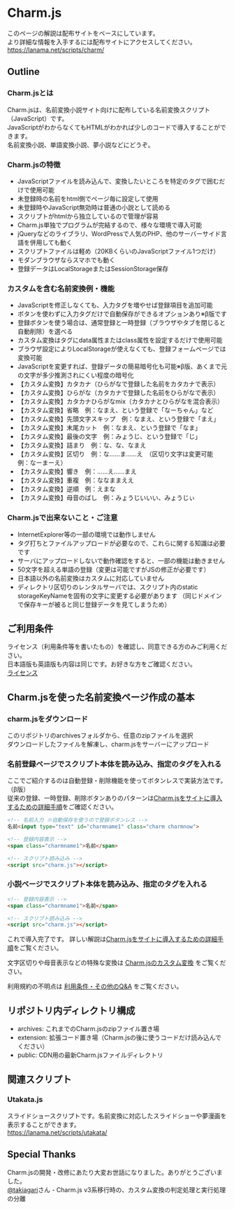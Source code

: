 # Charm.js
このページの解説は配布サイトをベースにしています。  
より詳細な情報を入手するには配布サイトにアクセスしてください。  
https://lanama.net/scripts/charm/


## Outline

### Charm.jsとは
Charm.jsは、名前変換小説サイト向けに配布している名前変換スクリプト（JavaScript）です。  
JavaScriptがわからなくてもHTMLがわかれば少しのコードで導入することができます。  
名前変換小説、単語変換小説、夢小説などにどうぞ。

### Charm.jsの特徴
- JavaScriptファイルを読み込んで、変換したいところを特定のタグで囲むだけで使用可能
- 未登録時の名前をhtml側でページ毎に設定して使用
- 未登録時やJavaScript無効時は普通の小説として読める
- スクリプトがhtmlから独立しているので管理が容易
- Charm.js単独でプログラムが完結するので、様々な環境で導入可能
- jQueryなどのライブラリ、WordPressで人気のPHP、他のサーバーサイド言語を併用しても動く
- スクリプトファイルは軽め（20KBくらいのJavaScriptファイル1つだけ）
- モダンブラウザならスマホでも動く
- 登録データはLocalStorageまたはSessionStorage保存

### カスタムを含む名前変換例・機能
- JavaScriptを修正しなくても、入力タグを増やせば登録項目を追加可能
- ボタンを使わずに入力タグだけで自動保存ができるオプションあり※β版です
- 登録ボタンを使う場合は、通常登録と一時登録（ブラウザやタブを閉じると自動削除）を選べる
- カスタム変換はタグにdata属性またはclass属性を設定するだけで使用可能
- ブラウザ設定によりLocalStorageが使えなくても、登録フォームページでは変換可能
- JavaScriptを変更すれば、登録データの簡易暗号化も可能※β版、あくまで元の文字が多少推測されにくい程度の暗号化
- 【カスタム変換】カタカナ（ひらがなで登録した名前をカタカナで表示）
- 【カスタム変換】ひらがな（カタカナで登録した名前をひらがなで表示）
- 【カスタム変換】カタカナひらがなmix（カタカナとひらがなを混合表示）
- 【カスタム変換】省略　例：なまえ、という登録で「なーちゃん」など
- 【カスタム変換】先頭文字スキップ　例：なまえ、という登録で「まえ」
- 【カスタム変換】末尾カット　例：なまえ、という登録で「なま」
- 【カスタム変換】最後の文字　例：みょうじ、という登録で「じ」
- 【カスタム変換】詰まり　例：な、な、なまえ
- 【カスタム変換】区切り　例：な……ま……え　（区切り文字は変更可能　例：なーまーえ）
- 【カスタム変換】響き　例：……え……まえ
- 【カスタム変換】重複　例：ななままええ
- 【カスタム変換】逆順　例：えまな
- 【カスタム変換】母音のばし　例：みょうじいいい、みょうじぃ

### Charm.jsで出来ないこと・ご注意
- InternetExplorer等の一部の環境では動作しません
- タグ打ちとファイルアップロードが必要なので、これらに関する知識は必要です
- サーバにアップロードしないで動作確認をすると、一部の機能は動きません
- 50文字を超える単語の登録（変更は可能ですがJSの修正が必要です）
- 日本語以外の名前変換はカスタムに対応していません
- ディレクトリ区切りのレンタルサーバでは、スクリプト内のstatic storageKeyNameを固有の文字に変更する必要があります
（同じドメインで保存キーが被ると同じ登録データを見てしまうため）

## ご利用条件
  
ライセンス（利用条件等を書いたもの）を確認し、同意できる方のみご利用ください。  
日本語版も英語版も内容は同じです。お好きな方をご確認ください。  
[ライセンス](LICENSE.txt)
  

## Charm.jsを使った名前変換ページ作成の基本

### charm.jsをダウンロード
このリポジトリのarchivesフォルダから、任意のzipファイルを選択  
ダウンロードしたファイルを解凍し、charm.jsをサーバーにアップロード

### 名前登録ページでスクリプト本体を読み込み、指定のタグを入れる

ここでご紹介するのは自動登録・削除機能を使ってボタンレスで実装方法です。（β版）  
従来の登録、一時登録、削除ボタンありのパターンは[Charm.jsをサイトに導入するための詳細手順](Tutorial.md)をご確認ください。

```html
<!-- 名前入力 ※自動保存を使うので登録ボタンレス -->
名前<input type="text" id="charmname1" class="charm charmnow">

<!-- 登録内容表示 -->
<span class="charmname1">名前</span>
```
```html
<!-- スクリプト読み込み -->
<script src="charm.js"></script>
```
### 小説ページでスクリプト本体を読み込み、指定のタグを入れる

```html
<!-- 登録内容表示 -->
<span class="charmname1">名前</span>
```
```html
<!-- スクリプト読み込み -->
<script src="charm.js"></script>
```
これで導入完了です。
詳しい解説は[Charm.jsをサイトに導入するための詳細手順](Tutorial.md)をご覧ください。

文字区切りや母音表示などの特殊な変換は [Charm.jsのカスタム変換](Custom.md) をご覧ください。

利用規約の不明点は [利用条件・その他のQ&A](FandA.md) をご覧ください。


## リポジトリ内ディレクトリ構成
- archives: これまでのCharm.jsのzipファイル置き場
- extension: 拡張コード置き場（Charm.jsの後に使うコードだけ読み込んでください）
- public: CDN用の最新Charm.jsファイルディレクトリ


## 関連スクリプト
### Utakata.js
スライドショースクリプトです。名前変換に対応したスライドショーや夢漫画を表示することができます。   
https://lanama.net/scripts/utakata/


## Special Thanks
  
Charm.jsの開発・改修にあたり大変お世話になりました。ありがとうございました。  
[@takiagari](https://github.com/takiagari)さん - Charm.js v3系移行時の、カスタム変換の判定処理と実行処理の分離


